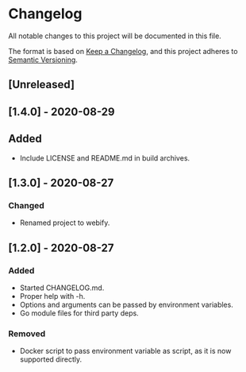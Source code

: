 # Changelog
All notable changes to this project will be documented in this file.

The format is based on [Keep a Changelog](https://keepachangelog.com/en/1.0.0/),
and this project adheres to [Semantic Versioning](https://semver.org/spec/v2.0.0.html).

## [Unreleased]

## [1.4.0] - 2020-08-29
## Added
- Include LICENSE and README.md in build archives.

## [1.3.0] - 2020-08-27
### Changed
- Renamed project to webify.

## [1.2.0] - 2020-08-27
### Added
- Started CHANGELOG.md.
- Proper help with -h.
- Options and arguments can be passed by environment variables.
- Go module files for third party deps.

### Removed
- Docker script to pass environment variable as script, as it is now supported
  directly.
